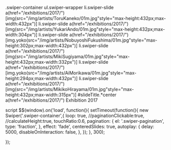 .swiper-container
  ul.swiper-wrapper
    li.swiper-slide
      a(href="/exhibitions/2017/")
        [img(src="/img/artists/ToruKaneko/01m.jpg"style="max-height:432px;max-width:432px")]
    li.swiper-slide
      a(href="/exhibitions/2017/")
        [img(src="/img/artists/YukariAndo/01m.jpg"style="max-height:432px;max-width:304px")]
    li.swiper-slide
      a(href="/exhibitions/2017/")
        [img.yoko(src="/img/artists/NobuyoshiFukushima/01m.jpg"style="max-height:302px;max-width:432px")]
    li.swiper-slide
      a(href="/exhibitions/2017/")
        [img(src="/img/artists/MikiSugiyama/01m.jpg"style="max-height:432px;max-width:332px")]
    li.swiper-slide
      a(href="/exhibitions/2017/")
        [img.yoko(src="/img/artists/AiMorikawa/01m.jpg"style="max-height:294px;max-width:432px")]
    li.swiper-slide
      a(href="/exhibitions/2017/")
        [img(src="/img/artists/MikikoHirayama/01m.jpg"style="max-height:432px;max-width:315px")]
  #slideTitle.*center
    a(href="/exhibitions/2017/") Exhibition 2017

script
  $$(window).on('load', function(){
    setTimeout(function(){
      new Swiper('.swiper-container',{
        loop: true,
        //paginationClickable:true,
        //calculateHeight:true,
        touchRatio:0.6,
        pagination: {
          el: '.swiper-pagination',
          type: 'fraction',
        },
        effect: 'fade',
        centeredSlides: true,
        autoplay: {
          delay: 5000,
          disableOnInteraction: false,
        },
      });
    }, 300);


  });

